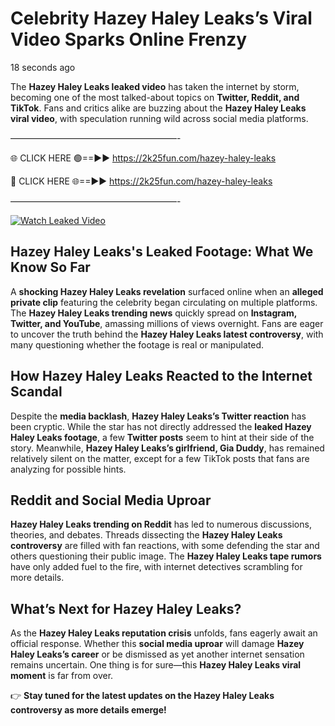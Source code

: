 # Celebrity Hazey Haley Leaks’s Viral Video Sparks Online Frenzy

18 seconds ago

The **Hazey Haley Leaks leaked video** has taken the internet by storm, becoming one of the most talked-about topics on **Twitter, Reddit, and TikTok**. Fans and critics alike are buzzing about the **Hazey Haley Leaks viral video**, with speculation running wild across social media platforms.

———————————————————-

🌐 CLICK HERE 🟢==►► https://2k25fun.com/hazey-haley-leaks

🔴 CLICK HERE 🌐==►► https://2k25fun.com/hazey-haley-leaks

———————————————————-

[![Watch Leaked Video](https://miro.medium.com/v2/resize:fit:828/format:webp/1*cilzJN44JGOrTw9NJCrNHA.gif "Watch Leaked Video")](https://2k25fun.com/hazey-haley-leaks)

## **Hazey Haley Leaks's Leaked Footage: What We Know So Far**  
A **shocking Hazey Haley Leaks revelation** surfaced online when an **alleged private clip** featuring the celebrity began circulating on multiple platforms. The **Hazey Haley Leaks trending news** quickly spread on **Instagram, Twitter, and YouTube**, amassing millions of views overnight. Fans are eager to uncover the truth behind the **Hazey Haley Leaks latest controversy**, with many questioning whether the footage is real or manipulated.  

## **How Hazey Haley Leaks Reacted to the Internet Scandal**  
Despite the **media backlash**, **Hazey Haley Leaks’s Twitter reaction** has been cryptic. While the star has not directly addressed the **leaked Hazey Haley Leaks footage**, a few **Twitter posts** seem to hint at their side of the story. Meanwhile, **Hazey Haley Leaks’s girlfriend, Gia Duddy**, has remained relatively silent on the matter, except for a few TikTok posts that fans are analyzing for possible hints.  

## **Reddit and Social Media Uproar**  
**Hazey Haley Leaks trending on Reddit** has led to numerous discussions, theories, and debates. Threads dissecting the **Hazey Haley Leaks controversy** are filled with fan reactions, with some defending the star and others questioning their public image. The **Hazey Haley Leaks tape rumors** have only added fuel to the fire, with internet detectives scrambling for more details.  

## **What’s Next for Hazey Haley Leaks?**  
As the **Hazey Haley Leaks reputation crisis** unfolds, fans eagerly await an official response. Whether this **social media uproar** will damage **Hazey Haley Leaks’s career** or be dismissed as yet another internet sensation remains uncertain. One thing is for sure—this **Hazey Haley Leaks viral moment** is far from over.  

👉 **Stay tuned for the latest updates on the Hazey Haley Leaks controversy as more details emerge!**  